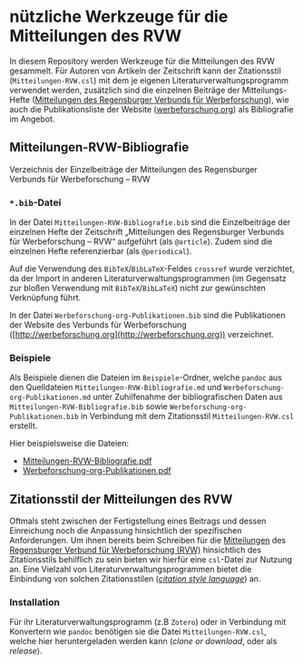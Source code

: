# nützliche Werkzeuge für die Mitteilungen des RVW

In diesem Repository werden Werkzeuge für die Mitteilungen des RVW gesammelt. Für Autoren von Artikeln der Zeitschrift kann der Zitationsstil (`Mitteilungen-RVW.csl`) mit dem je eigenen Literaturverwaltungsprogramm verwendet werden, zusätzlich sind die einzelnen Beiträge der Mitteilungs-Hefte ([Mitteilungen des Regensburger Verbunds für Werbeforschung](https://epub.uni-regensburg.de/rvw.html)), wie auch die Publikationsliste der Website ([werbeforschung.org](http://www.werbeforschung.org)) als Bibliografie im Angebot.

## Mitteilungen-RVW-Bibliografie

Verzeichnis der Einzelbeiträge der Mitteilungen des Regensburger Verbunds für Werbeforschung – RVW

### `*.bib`-Datei

In der Datei `Mitteilungen-RVW-Bibliografie.bib` sind die Einzelbeiträge der einzelnen Hefte der Zeitschrift „Mitteilungen des Regensburger Verbunds für Werbeforschung – RVW“ aufgeführt (als `@article`). Zudem sind die einzelnen Hefte referenzierbar (als `@periodical`).

Auf die Verwendung des `BibTeX`/`BibLaTeX`-Feldes `crossref` wurde verzichtet, da der Import in anderen Literaturverwaltungsprogrammen (im Gegensatz zur bloßen Verwendung mit `BibTeX`/`BibLaTeX`) nicht zur gewünschten Verknüpfung führt.

In der Datei `Werbeforschung-org-Publikationen.bib` sind die Publikationen der Website des Verbunds für Werbeforschung ([http://werbeforschung.org](http://werbeforschung.org)) verzeichnet.

### Beispiele

Als Beispiele dienen die Dateien im `Beispiele`-Ordner, welche `pandoc` aus den Quelldateien `Mitteilungen-RVW-Bibliografie.md` und `Werbeforschung-org-Publikationen.md` unter Zuhilfenahme der bibliografischen Daten aus `Mitteilungen-RVW-Bibliografie.bib` sowie `Werbeforschung-org-Publikationen.bib` in Verbindung mit dem Zitationsstil `Mitteilungen-RVW.csl` erstellt.

Hier beispielsweise die Dateien:
* [Mitteilungen-RVW-Bibliografie.pdf](https://github.com/maybegeek/Mitteilungen-RVW-Werkzeuge/blob/master/Beispiele/Mitteilungen-RVW-Bibliografie.pdf)
* [Werbeforschung-org-Publikationen.pdf](https://github.com/maybegeek/Mitteilungen-RVW-Werkzeuge/blob/master/Beispiele/Werbeforschung-org-Publikationen.pdf)


## Zitationsstil der Mitteilungen des RVW

Oftmals steht zwischen der Fertigstellung eines Beitrags und dessen Einreichung noch die Anpassung hinsichtlich der spezifischen Anforderungen. Um ihnen bereits beim Schreiben für die [Mitteilungen](http://epub.uni-regensburg.de/rvw.html) des [Regensburger Verbund für Werbeforschung (RVW)](http://www.werbeforschung.org/) hinsichtlich des Zitationsstils behilflich zu sein bieten wir hierfür eine `csl`-Datei zur Nutzung an. Eine Vielzahl von Literaturverwaltungsprogrammen bietet die Einbindung von solchen Zitationsstilen ([*citation style language*](http://citationstyles.org/)) an.

### Installation

Für ihr Literaturverwaltungsprogramm (z.B `Zotero`) oder in Verbindung mit Konvertern wie `pandoc` benötigen sie die Datei `Mitteilungen-RVW.csl`, welche hier heruntergeladen werden kann (*clone or download*, oder als *release*).
